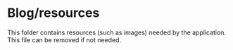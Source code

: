 # Blog/resources

This folder contains resources (such as images) needed by the application. This file can
be removed if not needed.
